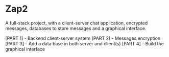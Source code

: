 # Zap2
A full-stack project, with a client-server chat application, encrypted messages, databases to store messages and a graphical interface.

[PART 1] - Backend client-server system
[PART 2] - Messages encryption
[PART 3] - Add a data base in both server and client(s)
[PART 4] - Build the graphical interface
